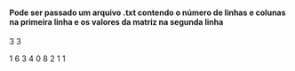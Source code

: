 #### Pode ser passado um arquivo .txt contendo o número de linhas e colunas na primeira linha e os valores da matriz na segunda linha

3 3

1 6 3 4 0 8 2 1 1
